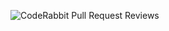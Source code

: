 ![CodeRabbit Pull Request Reviews](https://img.shields.io/coderabbit/prs/github/abdodolh14141/Twinky?utm_source=oss&utm_medium=github&utm_campaign=abdodolh14141%2FTwinky&labelColor=171717&color=FF570A&link=https%3A%2F%2Fcoderabbit.ai&label=CodeRabbit+Reviews)
